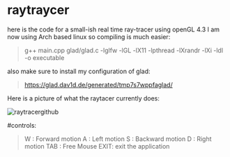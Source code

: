 # raytraycer

here is the code for a small-ish real time ray-tracer using openGL 4.3
I am now using Arch based linux so compiling is much easier:

> g++ main.cpp glad/glad.c -lglfw -lGL -lX11 -lpthread -lXrandr -lXi -ldl -o executable

also make sure to install my configuration of glad:
> https://glad.dav1d.de/generated/tmp7s7wppfaglad/

Here is a picture of what the raytacer currently does:

![raytracergithub](https://user-images.githubusercontent.com/62178977/154512844-2d3fbf63-fe5f-4a1f-9de2-2b30d1e03309.png)


#controls:
> W : Forward motion
> A : Left motion
> S : Backward motion
> D : Right motion
> TAB : Free Mouse
> EXIT: exit the application
